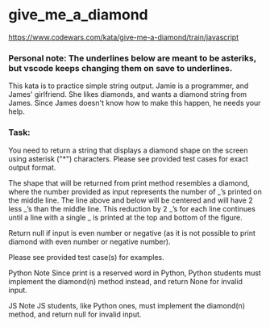 # give_me_a_diamond

https://www.codewars.com/kata/give-me-a-diamond/train/javascript

### Personal note: The underlines below are meant to be asteriks, but vscode keeps changing them on save to underlines.

This kata is to practice simple string output. Jamie is a programmer, and James' girlfriend. She likes diamonds, and wants a diamond string from James. Since James doesn't know how to make this happen, he needs your help.

### Task:

You need to return a string that displays a diamond shape on the screen using asterisk ("\*") characters. Please see provided test cases for exact output format.

The shape that will be returned from print method resembles a diamond, where the number provided as input represents the number of _’s printed on the middle line. The line above and below will be centered and will have 2 less _’s than the middle line. This reduction by 2 _’s for each line continues until a line with a single _ is printed at the top and bottom of the figure.

Return null if input is even number or negative (as it is not possible to print diamond with even number or negative number).

Please see provided test case(s) for examples.

Python Note
Since print is a reserved word in Python, Python students must implement the diamond(n) method instead, and return None for invalid input.

JS Note
JS students, like Python ones, must implement the diamond(n) method, and return null for invalid input.

